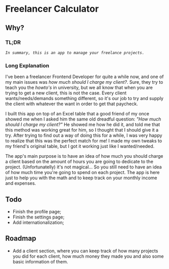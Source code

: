 # Freelancer Calculator

## Why?
### TL;DR
*`In summary, this is an app to manage your freelance projects.`* 

### Long Explanation
I've been a freelancer Frontend Developer for quite a while now, and one of my main issues was *how much should I charge my client?*.
Sure, they try to teach you the *howto's* in university, but we all know that when you are trying to get a new client, this is not the case.
Every client wants/needs/demands something different, so it's our job to try and supply the client with whatever the want in order to get that paycheck.

I built this app on top of an Excel table that a good friend of my once showed me when I asked him the same old dreadful question: *"How much should I charge my client?"*
He showed me how he did it, and told me that this method was working great for him, so I thought that I should give it a try.
After trying to find out a way of doing this for a while, I was very happy to realize that this was the perfect match for me!
I made my own tweaks to my friend's original table, but I got it working just like I wanted/needed.

The app's main purpose is to have an idea of how much you should charge a client based on the amount of hours you are going to dedicate to the project.
(Unfortunatelly) it's not magical... So you still need to have an idea of how much time you're going to spend on each project. The app is here just to help you with the math and to keep track on your monthly income and expenses.

## Todo
- Finish the profile page;
- Finish the settings page;
- Add internationalization;

## Roadmap
- Add a client section, where you can keep track of how many projects you did for each client, how much money they made you and also some basic information of them.
